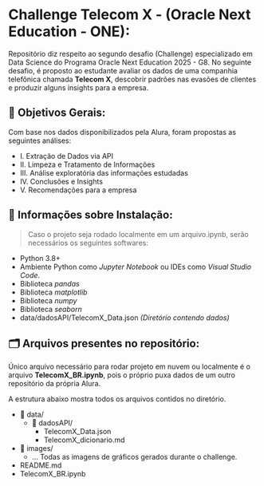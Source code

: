 # Challenge Telecom X - (Oracle Next Education - ONE):

Repositório diz respeito ao segundo desafio (Challenge) especializado em Data Science do Programa Oracle Next Education 2025 - G8. No seguinte desafio, é proposto ao estudante avaliar os dados de uma companhia telefônica chamada **Telecom X**, descobrir padrões nas evasões de clientes e produzir alguns insights para a empresa.

## 🚩 **Objetivos Gerais:**

Com base nos dados disponibilizados pela Alura, foram propostas as
seguintes análises:

- I. Extração de Dados via API
- II. Limpeza e Tratamento de Informações
- III. Análise exploratória das informações estudadas
- IV. Conclusões e Insights
- V. Recomendações para a empresa

## 💾 **Informações sobre Instalação:**

> Caso o projeto seja rodado localmente em um arquivo.ipynb, serão necessários os seguintes softwares:

-  Python 3.8+
- Ambiente Python como *Jupyter Notebook* ou IDEs como *Visual Studio Code*.
- Biblioteca *pandas*
- Biblioteca *matplotlib*
- Biblioteca *numpy*
- Biblioteca *seaborn*
- data/dadosAPI/TelecomX_Data.json *(Diretório contendo dados)*

## 🗂️ **Arquivos presentes no repositório:**

Único arquivo necessário para rodar projeto em nuvem ou localmente é o arquivo **TelecomX_BR.ipynb**, pois o próprio puxa dados de um outro repositório da própria Alura.

A estrutura abaixo mostra todos os arquivos contidos no diretório.

- 📂 data/
    - 📂 dadosAPI/
        - TelecomX_Data.json
        - TelecomX_dicionario.md
- 📂 images/
    - ... Todas as imagens de gráficos gerados durante o challenge.
- README.md
- TelecomX_BR.ipynb
